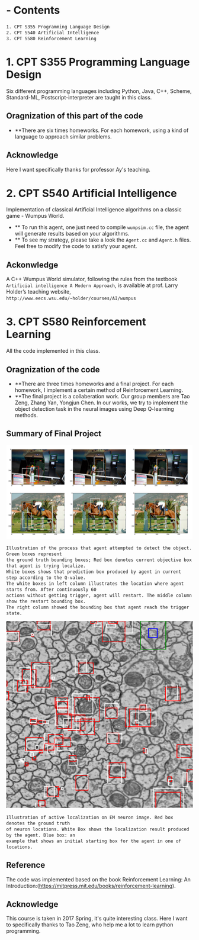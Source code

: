 # - Contents

```
1. CPT S355 Programming Language Design
2. CPT S540 Artificial Intelligence
3. CPT S580 Reinforcement Learning
```

# 1. CPT S355 Programming Language Design

Six different programming languages including Python, Java, C++, Scheme, Standard-ML, Postscript-interpreter are taught in this class.

## Oragnization of this part of the code

* **There are six times homeworks. For each homework, using a kind of language to approach similar problems.

## Acknowledge
Here I want specifically thanks for professor Ay's teaching.

# 2. CPT S540 Artificial Intelligence

Implementation of classical Artificial Intelligence algorithms on a classic game - Wumpus World.

* ** To run this agent, one just need to compile ```wumpsim.cc``` file, the agent will generate results based on your algorithms.
* ** To see my strategy, please take a look the ```Agent.cc``` and ```Agent.h``` files. Feel free to modify the code to satisfy your agent.

## Ackonwledge
A C++ Wumpus World simulator, following the rules from the textbook ``Artificial intelligence A Modern Approach``, is available at prof. Larry Holder’s teaching website, ```http://www.eecs.wsu.edu/~holder/courses/AI/wumpus```

# 3. CPT S580 Reinforcement Learning

All the code implemented in this class.

## Oragnization of the code

* **There are three times homeworks and a final project. For each homework, I implement a certain method of Reinforcement Learning.
* **The final project is a collaberation work. Our group members are Tao Zeng, Zhang Yan, Yongjun Chen. In our works, we try to implement the object detection task in the neural images using Deep Q-learning methods.

## Summary of Final Project 

![images](https://github.com/JohnYC1995/Courses-in-WSU/blob/master/Spring-2017-class-taken-Reinforcement-Learning/Sample_process_images/Natural_images_process.png)
```
Illustration of the process that agent attempted to detect the object. Green boxes represent
the ground truth bounding boxes; Red box denotes current objective box that agent is trying localize.
White boxes shows that prediction box produced by agent in current step according to the Q-value.
The white boxes in left column illustrates the location where agent starts from. After continuously 60
actions without getting trigger, agent will restart. The middle column show the restart bounding box.
The right column showed the bounding box that agent reach the trigger state.
```
![images](https://github.com/JohnYC1995/Courses-in-WSU/blob/master/Spring-2017-class-taken-Reinforcement-Learning/Sample_process_images/Neural_image_result.png)
```
Illustration of active localization on EM neuron image. Red box denotes the ground truth
of neuron locations. White Box shows the localization result produced by the agent. Blue box: an
example that shows an initial starting box for the agent in one of locations.
```
## Reference

The code was implemented based on the book Reinforcement Learning: An Introduction:(https://mitpress.mit.edu/books/reinforcement-learning). 

## Acknowledge
This course is taken in 2017 Spring, it's quite interesting class. Here I want to specifically thanks to Tao Zeng, who help me a lot to learn python programming.
